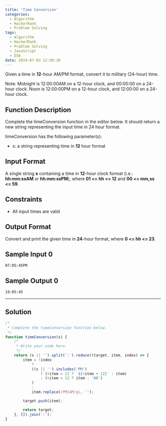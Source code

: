 ```yaml
---
title: 'Time Conversion'
categories:
  - Algorithm
  - HackerRank
  - Problem Solving
tags:
  - Algorithm
  - HackerRank
  - Problem Solving
  - JavaScript
  - ES6
date: 2019-07-03 12:50:30
---
```


Given a time in **12**-hour AM/PM format, convert it to military (24-hour) time.

Note: Midnight is 12:00:00AM on a 12-hour clock, and 00:00:00 on a 24-hour clock. Noon is 12:00:00PM on a 12-hour clock, and 12:00:00 on a 24-hour clock.

<!-- more -->

## Function Description

Complete the timeConversion function in the editor below. It should return a new string representing the input time in 24 hour format.

timeConversion has the following parameter(s):

- s: a string representing time in **12** hour format

## Input Format

A single string **s** containing a time in **12**-hour clock format (i.e.: **hh:mm:ssAM** or **hh:mm:ssPM**), where **01 <= hh <= 12** and **00 <= mm,ss <= 59**.

## Constraints 

- All input times are valid

## Output Format

Convert and print the given time in **24**-hour format, where **0 <= hh <= 23**.

## Sample Input 0

```
07:05:45PM
```

## Sample Output 0

```
19:05:45
```

---

## Solution

```javascript
/*
 * Complete the timeConversion function below.
 */
function timeConversion(s) {
    /*
     * Write your code here.
     */
    return (s || '').split(':').reduce((target, item, index) => {
        item = !index
            ?
            ((s || '').includes('PM')
                ? (+item < 12 ? `${+item + 12}` : item)
                : (+item < 12 ? item : '00')
            )
            :
            item.replace(/PM|AM/gi, '');

        target.push(item);

        return target;
    }, []).join(':');
}
```
